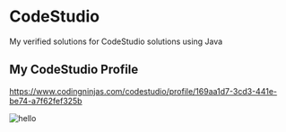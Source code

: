 # CodeStudio
My verified solutions for CodeStudio solutions using Java

## My CodeStudio Profile
https://www.codingninjas.com/codestudio/profile/169aa1d7-3cd3-441e-be74-a7f62fef325b

![hello](https://github.com/fayrouz10/CodeStudio_Java_Solutions/blob/main/codestudio.png)
